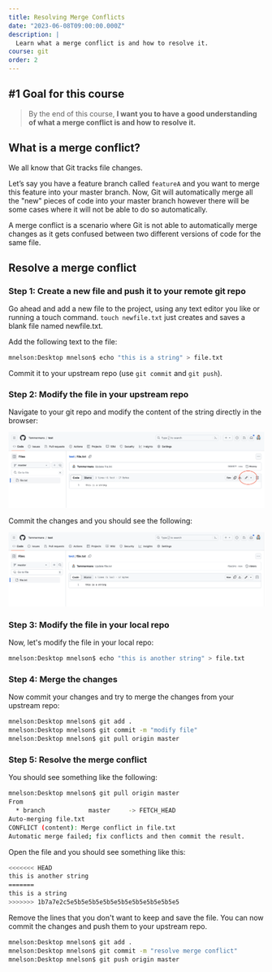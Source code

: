 ```yaml
---
title: Resolving Merge Conflicts
date: "2023-06-08T09:00:00.000Z"
description: |
  Learn what a merge conflict is and how to resolve it.
course: git
order: 2
---
```


## #1 Goal for this course

> By the end of this course, **I want you to have a good understanding of what a merge conflict is and how to resolve it.**

## What is a merge conflict?

We all know that Git tracks file changes.

Let’s say you have a feature branch called `featureA` and you want to merge this feature into your master branch. Now, Git will automatically merge all the "new" pieces of code into your master branch however there will be some cases where it will not be able to do so automatically.

A merge conflict is a scenario where Git is not able to automatically merge changes as it gets confused between two different versions of code for the same file.

## Resolve a merge conflict

### Step 1: Create a new file and push it to your remote git repo

Go ahead and add a new file to the project, using any text editor you like or running a touch command. `touch newfile.txt` just creates and saves a blank file named newfile.txt.

Add the following text to the file:

```bash
mnelson:Desktop mnelson$ echo "this is a string" > file.txt
```

Commit it to your upstream repo (use `git commit` and `git push`).

### Step 2: Modify the file in your upstream repo

Navigate to your git repo and modify the content of the string directly in the browser:

![Modify the line](image.png)

Commit the changes and you should see the following:

![Alt text](image-1.png)

### Step 3: Modify the file in your local repo

Now, let's modify the file in your local repo:

```bash
mnelson:Desktop mnelson$ echo "this is another string" > file.txt
```

### Step 4: Merge the changes

Now commit your changes and try to merge the changes from your upstream repo:

```bash
mnelson:Desktop mnelson$ git add .
mnelson:Desktop mnelson$ git commit -m "modify file"
mnelson:Desktop mnelson$ git pull origin master
```

### Step 5: Resolve the merge conflict

You should see something like the following:

```bash
mnelson:Desktop mnelson$ git pull origin master
From
  * branch            master     -> FETCH_HEAD
Auto-merging file.txt
CONFLICT (content): Merge conflict in file.txt
Automatic merge failed; fix conflicts and then commit the result.
```

Open the file and you should see something like this:

```bash
<<<<<<< HEAD
this is another string
=======
this is a string
>>>>>>> 1b7a7e2c5e5b5e5b5e5b5e5b5e5b5e5b5e5b5e5
```

Remove the lines that you don't want to keep and save the file.
You can now commit the changes and push them to your upstream repo.

```bash
mnelson:Desktop mnelson$ git add .
mnelson:Desktop mnelson$ git commit -m "resolve merge conflict"
mnelson:Desktop mnelson$ git push origin master
```
